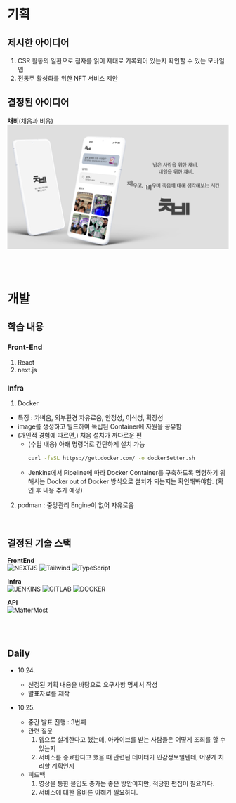 # 기획
## 제시한 아이디어
1. CSR 활동의 일환으로 점자를 읽어 제대로 기록되어 있는지 확인할 수 있는 모바일 앱  
2. 전통주 활성화를 위한 NFT 서비스 제안  

## 결정된 아이디어
**채비**(채움과 비움)
![serviceIntro](../../results/service.png)
  
<br>
  
<br>

# 개발
## 학습 내용
### Front-End  
1. React  
2. next.js
      
### Infra
1. Docker  
* 특징 : 가벼움, 외부환경 자유로움, 안정성, 이식성, 확장성  
* image를 생성하고 빌드하여 독립된 Container에 자원을 공유함
* (개인적 경험에 따르면,) 처음 설치가 까다로운 편  
    * (수업 내용) 아래 명령어로 간단하게 설치 가능
        ```sh
        curl -fsSL https://get.docker.com/ -o dockerSetter.sh
        ```
    * Jenkins에서 Pipeline에 따라 Docker Container를 구축하도록 명령하기 위해서는 Docker out of Docker 방식으로 설치가 되는지는 확인해봐야함. (확인 후 내용 추가 예정)

2. podman : 중앙관리 Engine이 없어 자유로움
<br>

## 결정된 기술 스택
**FrontEnd**  
![NEXTJS](https://img.shields.io/badge/next.js-000000.svg?&style=for-the-badge&logo=nextdotjs&logoColor=white)
![Tailwind](https://img.shields.io/badge/tailwind-06B6D4.svg?&style=for-the-badge&logo=tailwindcss&logoColor=white)
![TypeScript](https://img.shields.io/badge/Typescript-3178C6.svg?&style=for-the-badge&logo=typescript&logoColor=white)  
   
**Infra**  
![JENKINS](https://img.shields.io/badge/jenkins-D24939.svg?&style=for-the-badge&logo=jenkins&logoColor=white)
![GITLAB](https://img.shields.io/badge/gitlab-FC6D26.svg?&style=for-the-badge&logo=gitlab&logoColor=white)
![DOCKER](https://img.shields.io/badge/docker-2496ED.svg?&style=for-the-badge&logo=docker&logoColor=white)  


**API**  
![MatterMost](https://img.shields.io/badge/mattermost-0058CC.svg?&style=for-the-badge&logo=mattermost&logoColor=white)

<br>
<br>

## Daily
* 10.24.  
    - 선정된 기획 내용을 바탕으로 요구사항 명세서 작성  
    - 발표자료를 제작
      
* 10.25.   
    - 중간 발표 진행 : 3번째
    - 관련 질문  
        1. 앱으로 설계한다고 했는데, 아카이브를 받는 사람들은 어떻게 조회를 할 수 있는지  
        2. 서비스를 종료한다고 했을 떄 관련된 데이터가 민감정보일텐데, 어떻게 처리할 계획인지
    - 피드백
        1. 영상을 통한 몰입도 증가는 좋은 방안이지만, 적당한 편집이 필요하다.
        2. 서비스에 대한 올바른 이해가 필요하다.